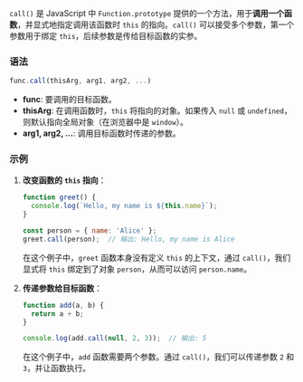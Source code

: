 `call()` 是 JavaScript 中 `Function.prototype` 提供的一个方法，用于**调用一个函数**，并显式地指定调用该函数时 `this` 的指向。`call()` 可以接受多个参数，第一个参数用于绑定 `this`，后续参数是传给目标函数的实参。

### 语法

```javascript
func.call(thisArg, arg1, arg2, ...)
```

- **func**: 要调用的目标函数。
- **thisArg**: 在调用函数时，`this` 将指向的对象。如果传入 `null` 或 `undefined`，则默认指向全局对象（在浏览器中是 `window`）。
- **arg1, arg2, ...**: 调用目标函数时传递的参数。

### 示例

1. **改变函数的 `this` 指向**：

   ```javascript
   function greet() {
     console.log(`Hello, my name is ${this.name}`);
   }

   const person = { name: 'Alice' };
   greet.call(person);  // 输出: Hello, my name is Alice
   ```

   在这个例子中，`greet` 函数本身没有定义 `this` 的上下文，通过 `call()`，我们显式将 `this` 绑定到了对象 `person`，从而可以访问 `person.name`。

2. **传递参数给目标函数**：

   ```javascript
   function add(a, b) {
     return a + b;
   }

   console.log(add.call(null, 2, 3));  // 输出: 5
   ```

   在这个例子中，`add` 函数需要两个参数。通过 `call()`，我们可以传递参数 `2` 和 `3`，并让函数执行。


